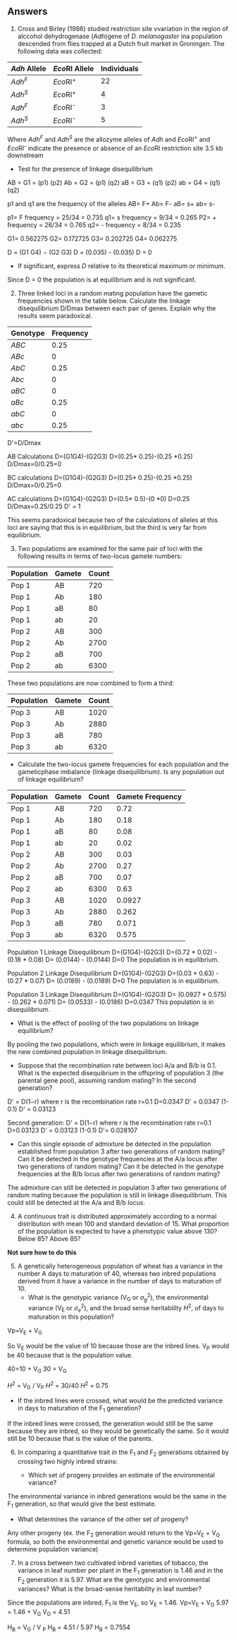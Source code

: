 ## Answers


1. Cross and Birley (1986) studied restriction site vvariation in the region of alccohol dehydrogenase (*Adh*)gene of *D. melanogaster* ina  population descended from flies trapped at a Dutch fruit market in Groningen.  The following data was collected:

| *Adh* Allele | *Eco*RI Allele| Individuals|
|-------------|----------------|------------|
*Adh<sup>F</sup>*| *Eco*RI<sup>+</sup> | 22|
*Adh<sup>S</sup>*| *Eco*RI<sup>+</sup> | 4|
*Adh<sup>F</sup>*| *Eco*RI<sup>-</sup> | 3|
*Adh<sup>S</sup>*| *Eco*RI<sup>-</sup> | 5|

Where *Adh<sup>F</sup>* and *Adh<sup>S</sup>* are the allozyme alleles of *Adh* and *Eco*RI<sup>+</sup> and *Eco*RI<sup>-</sup> indicate the presence or absence of an *Eco*RI restriction site 3.5 kb downstream

   * Test for the presence of linkage disequilibrium
   
AB = G1 = (p1) (p2)
Ab = G2 = (p1) (q2)
aB = G3 = (q1) (p2) 
ab = G4 = (q1) (q2)

p1 and q1 are the frequency of the alleles
AB= F+
Ab= F-
aB= s+
ab= s-

p1= F frequency = 25/34 = 0.735
q1= s frequency = 9/34 = 0.265
P2= + frequency = 26/34 = 0.765
q2= - frequency = 8/34 = 0.235

G1= 0.562275
G2= 0.172725
G3= 0.202725
G4= 0.062275

D = (G1 G4) − (G2 G3)
D = (0.035) - (0.035)
D = 0

   * If significant, express *D* relative to its theoretical maximum or minimum.
  
Since D = 0 the population is at equilibrium and is not significant.


2. Three linked loci in a random mating population have the gametic frequencies shown in the table below. Calculate the linkage disequilibrium D/Dmax between each pair of genes. Explain why the results seem paradoxical.

|Genotype | Frequency|
|---------|------|
| *ABC*| 0.25|
| *ABc*| 0|
| *AbC*| 0.25|
|*Abc*| 0|
|*aBC* | 0|
|*aBc* | 0.25|
|*abC* | 0|
|*abc*|0.25|


D'=D/Dmax

AB Calculations
D=(G1G4)-(G2G3)
D=(0.25* 0.25)-(0.25 *0.25)
D/Dmax=0/0.25=0

BC calculations
D=(G1G4)-(G2G3)
D=(0.25* 0.25)-(0.25 *0.25)
D/Dmax=0/0.25=0

AC calculations
D=(G1G4)-(G2G3)
D=(0.5* 0.5)-(0 *0)
D=0.25
D/Dmax=0.25/0.25
D' = 1

This seems paradoxical because two of the calculations of alleles at this loci are saying that this is in equilibrium, but the third is very far from equilibrium. 

3. Two populations are examined for the same pair of loci with the following results in terms of two-locus gamete numbers:

|Population|Gamete| Count|
|----------|------|-------|
| Pop 1| AB | 720|
| Pop 1| Ab | 180|
| Pop 1| aB | 80|
| Pop 1| ab | 20|
| Pop 2| AB | 300|
| Pop 2| Ab | 2700|
| Pop 2| aB | 700|
| Pop 2| ab | 6300|

These two populations are now combined to form a third:

|Population|Gamete| Count|
|----------|------|-------|
| Pop 3| AB | 1020|
| Pop 3| Ab | 2880|
| Pop 3| aB | 780|
| Pop 3| ab | 6320|

   * Calculate the two-locus gamete frequencies for each population and the gameticphase imbalance (linkage disequilibrium). Is any population out of linkage equilibrium?
 
|Population|Gamete| Count| Gamete Frequency | 
|----------|------|-------|-----------------|
| Pop 1| AB | 720| 0.72|
| Pop 1| Ab | 180| 0.18|
| Pop 1| aB | 80| 0.08|
| Pop 1| ab | 20| 0.02|
| Pop 2| AB | 300| 0.03|
| Pop 2| Ab | 2700| 0.27|
| Pop 2| aB | 700| 0.07|
| Pop 2| ab | 6300| 0.63|
| Pop 3| AB | 1020| 0.0927|
| Pop 3| Ab | 2880| 0.262|
| Pop 3| aB | 780| 0.071|
| Pop 3| ab | 6320| 0.575|

Population 1 Linkage Disequilibrium
D=(G1G4)-(G2G3)
D=(0.72 * 0.02) - (0.18 * 0.08)
D= (0.0144) - (0.0144)
D=0
The population is in equilibrium.

Population 2 Linkage Disequilibrium
D=(G1G4)-(G2G3)
D=(0.03 * 0.63) - (0.27 * 0.07)
D= (0.0189) - (0.0189)
D=0
The population is in equilibrium.

Population 3 Linkage Disequilibrium
D=(G1G4)-(G2G3)
D= (0.0927 * 0.575) - (0.262 * 0.071)
D= (0.0533) - (0.0186)
D=0.0347
This population is in disequilibrium.

   * What is the effect of pooling of the two populations on linkage equilibrium?

By pooling the two populations, which were in linkage equilibrium, it makes the new combined population in linkage disequilibrium.

   * Suppose that the recombination rate between loci A/a and B/b is 0.1. What is the expected disequibrium in the offspring of population 3 (the parental gene pool), assuming random mating? In the second generation?
 
D' = D(1−r) where r is the recombination rate
r=0.1
D=0.0347
D' = 0.0347 (1-0.1)
D' = 0.03123

Second generation:
D' = D(1−r) where r is the recombination rate
r=0.1
D=0.03123
D' = 0.03123 (1-0.1)
D'= 0.028107

   * Can this single episode of admixture be detected in the population established from population 3 after two generations of random mating? Can it be detected in the genotype frequencies at the A/a locus after two generations of random mating? Can it be detected in the genotype frequencies at the B/b locus after two generations of random mating?

The admixture can still be detected in population 3 after two generations of random mating because the population is still in linkage disequilibrium. This could still be detected at the A/a and B/b locus.

4. A continuous trait is distributed approximately according to a normal distribution with mean 100 and standard deviation of 15.  What proportion of the population is expected to have a phenotypic value above 130?  Below 85?  Above 85?

**Not sure how to do this**

5. A genetically heterogeneous population of wheat has a variance in the number A days to maturation of 40, whereas two inbred populations derived from it have a variance in the number of days to maturation of 10.  
   * What is the genotypic variance (V<sub>G</sub> or $\sigma_{g}^2$), the environmental variance (V<sub>E</sub> or $\sigma_{e}^2$), and the broad sense heritablilty *H*<sup>2</sup>, of days to maturation in this population?

Vp=V<sub>E</sub> + V<sub>G</sub>


So V<sub>E</sub> would be the value of 10 because those are the inbred lines. 
V<sub>P</sub> would be 40 because that is the population value. 

40=10 + V<sub>G</sub>
30 = V<sub>G</sub>

*H*<sup>2</sup> = V<sub>G</sub> / V<sub>P</sub>
*H*<sup>2</sup> = 30/40
*H*<sup>2</sup> = 0.75

   * If the inbred lines were crossed, what would be the predicted variance in days to maturation of the F<sub>1</sub> generation?

If the inbred lines were crossed, the generation would still be the same because they are inbred, so they would be genetically the same. So it would still be 10 because that is the value of the parents.

6. In comparing a quantitative trait in the F<sub>1</sub> and F<sub>2</sub> generations obtained by crossing two highly inbred strains: 

   * Which set of progeny provides an estimate of the environmental variance?
 

The environmental variance in inbred generations would be the same in the F<sub>1</sub> generation, so that would give the best estimate.

   * What determines the variance of the other set of progeny?

Any other progeny (ex. the F<sub>2</sub> generation would return to the Vp=V<sub>E</sub> + V<sub>G</sub> formula, so both the environmental and genetic variance would be used to determine population variance)

7. In a cross between two cultivated inbred varieties of tobacco, the variance in leaf number per plant in the F<sub>1</sub> generation is 1.46 and in the F<sub>2</sub> generation it is 5.97. What are the genotypic and environmental variances? What is the broad-sense heritability in leaf number?

Since the populations are inbred, F<sub>1</sub> is the V<sub>E</sub>, so V<sub>E</sub> = 1.46.
Vp=V<sub>E</sub> + V<sub>G</sub>
5.97 = 1.46 + V<sub>G</sub>
V<sub>G</sub> = 4.51

H<sub>B</sub> = V<sub>G</sub> / V <sub>P</sub>
H<sub>B</sub> = 4.51 / 5.97
H<sub>B</sub> = 0.7554



